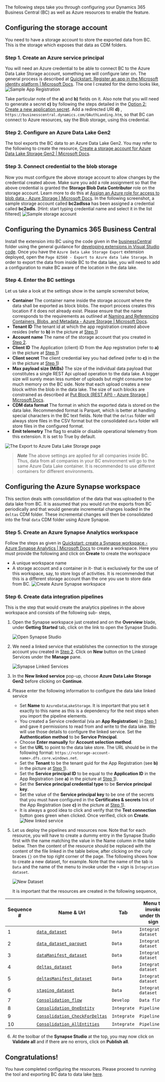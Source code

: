 The following steps take you through configuring your Dynamics 365 Business Central (BC) as well as Azure resources to enable the feature.

## Configuring the storage account
You need to have a storage account to store the exported data from BC. This is the storage which exposes that data as CDM folders.

### Step 1. Create an Azure service principal
You will need an Azure credential to be able to connect BC to the Azure Data Lake Storage account, something we will configure later on. The general process is described at [Quickstart: Register an app in the Microsoft identity platform | Microsoft Docs](https://docs.microsoft.com/en-us/azure/active-directory/develop/quickstart-register-app#register-an-application). The one I created for the demo looks like,
![Sample App Registration](/.assets/appRegistration.png)

Take particular note of the **a)** and **b)** fields on it. Also note that you will need to generate a secret **c)** by following the steps detailed in the [Option 2: Create a new application secret](https://docs.microsoft.com/en-us/azure/active-directory/develop/howto-create-service-principal-portal#authentication-two-options). Add a redirected URI **d)** , `https://businesscentral.dynamics.com/OAuthLanding.htm`, so that BC can connect to Azure resources, say the Blob storage, using this credential. 

### Step 2. Configure an Azure Data Lake Gen2
The tool exports the BC data to an Azure Data Lake Gen2. You may refer to the following to create the resource, [Create a storage account for Azure Data Lake Storage Gen2 | Microsoft Docs](https://docs.microsoft.com/en-us/azure/storage/blobs/create-data-lake-storage-account).

### Step 3. Connect credential to the blob storage
Now you must configure the above storage account to allow changes by the credential created above. Make sure you add a role assignment so that the above credential is granted the **Storage Blob Data Contributor** role on the storage account. Learn more to do this at [Assign an Azure role for access to blob data - Azure Storage | Microsoft Docs](https://docs.microsoft.com/en-us/azure/storage/blobs/assign-azure-role-data-access?tabs=portal#assign-an-azure-role). In the following screenshot, a sample storage account called **bc2adlssa** has been assigned a credential called **bc2adls**. [Hint: start typing credential name and select it in the list filtered]
![Sample storage account](/.assets/storageAccount.png)

## Configuring the Dynamics 365 Business Central
Install the extension into BC using the code given in the [businessCentral](/businessCentral) folder using the general guidance for [developing extensions in Visual Studio code](https://docs.microsoft.com/en-us/dynamics365/business-central/dev-itpro/developer/devenv-dev-overview#developing-extensions-in-visual-studio-code). Once you have the `Azure Data Lake Storage Export` extension deployed, open the `Page 82560 - Export to Azure data lake Storage`. In order to export the data from inside BC to the data lake, you will need to add a configuration to make BC aware of the location in the data lake.

### Step 4. Enter the BC settings
Let us take a look at the settings show in the sample screenshot below,
- **Container** The container name inside the storage account where the data shall be exported as block blobs. The export process creates this location if it does not already exist. Please ensure that the name corresponds to the requirements as outlined at [Naming and Referencing Containers, Blobs, and Metadata - Azure Storage | Microsoft Docs](https://docs.microsoft.com/en-us/rest/api/storageservices/Naming-and-Referencing-Containers--Blobs--and-Metadata).
- **Tenant ID** The tenant id at which the app registration created above resides (refer to **b)** in the picture at [Step 1](/.assets/Setup.md#step-1-create-an-azure-service-principal))
- **Account name** The name of the storage account that you created in [Step 2](/.assets/Setup.md#step-2-configure-an-azure-data-lake-gen2).
- **Client ID** The Application (client) ID from the App registration (refer to **a)** in the picture at [Step 1](/.assets/Setup.md#step-1-create-an-azure-service-principal))
- **Client secret** The client credential key you had defined (refer to **c)** in the in the picture at [Step 1](/.assets/Setup.md#step-1-create-an-azure-service-principal))
- **Max payload size (MiBs)** The size of the individual data payload that constitutes a single REST Api upload operation to the data lake. A bigger size will surely mean less number of uploads but might consume too much memory on the BC side. Note that each upload creates a new block within the blob in the data lake. The size of such blocks are constrained as described at [Put Block (REST API) - Azure Storage | Microsoft Docs](https://docs.microsoft.com/en-us/rest/api/storageservices/put-block#remarks).
- **CDM data format** The format in which the exported data is stored on the data lake. Recommended format is Parquet, which is better at handling special characters in the BC text fields. Note that the `deltas` folder will always store files in the CSV format but the consolidated `data` folder will store files in the configured format. 
- **Emit telemetry** The flag to enable or disable operational telemetry from this extension. It is set to True by default. 

![The Export to Azure Data Lake Storage page](/.assets/bcAdlsePage.png)

> **<em>Note</em>** The above settings are applied for all companies inside BC. Thus, data from all companies in your BC environment will go to the same Azure Data Lake container. It is recommended to use different containers for different environments.

## Configuring the Azure Synapse workspace
This section deals with consolidation of the data that was uploaded to the data lake from BC. It is assumed that you would run the exports from BC periodically and that would generate incremental changes loaded in the `deltas` CDM folder. These incremental changes will then be consolidated into the final `data` CDM folder using Azure Synapse.

### Step 5. Create an Azure Synapse Analytics workspace
Follow the steps as given in [Quickstart: create a Synapse workspace - Azure Synapse Analytics | Microsoft Docs](https://docs.microsoft.com/en-us/azure/synapse-analytics/quickstart-create-workspace) to create a workspace. Here you must provide the following and click on **Create** to create the workspace
- A unique workspace name
- A storage account and a container in it- that is exclusively for the use of this workspace, say, to store logs of activities. It is recommended that this is a different storage account than the one you use to store data from BC.
![Create Azure Synapse workspace](/.assets/synapseWorkspace.png)

### Step 6. Create data integration pipelines
This is the step that would create the analytics pipelines in the above workspace and consists of the following sub- steps,
1. Open the Synapse workspace just created and on the **Overview** blade, under **Getting Started** tab, click on the link to open the Synapse Studio. 

    ![Open Synapse Studio](/.assets/openSynapseStudio.png)

2. We need a linked service that establishes the connection to the storage account you created in [Step 2](/.assets/Setup.md#step-2-configure-an-azure-data-lake-gen2). Click on **New** button on the Linked Services under the **Manage** pane.

    ![Synapse Linked Services](/.assets/synapseLinkedService.png)

3. In the **New linked service** pop-up, choose **Azure Data Lake Storage Gen2** before clicking on **Continue**.
4. Please enter the following information to configure the data lake linked service
    - Set **Name** to `AzureDataLakeStorage`. It is important that you set it exactly to this name as this is a dependency for the next steps when you import the pipeline elements.
    - You created a Service credential (via an **App Registration**) in [Step 1](/.assets/Setup.md#step-1-create-an-azure-service-principal) and gave it permissions to read from and write to the data lake. We will use those details to configure the linked service. Set the **Authentication method** to be **Service Principal**.
    - Choose **Enter manually** for **Account selection method**.
    - Set the **URL** to point to the data lake store. The URL should be in the following format: `https://<storage-account-name>.dfs.core.windows.net`.
    - Set the **Tenant** to be the tenant guid for the App Registration (see **b)** in the picture at [Step 1](/.assets/Setup.md#step-1-create-an-azure-service-principal)).
    - Set the **Service principal ID** to be equal to the **Application ID** in the App Registration (see **a)** in the picture at [Step 1](/.assets/Setup.md#step-1-create-an-azure-service-principal)).
    - Set the **Service principal credential type** to be **Service principal key**.
    - Set the value of the **Service principal key** to be one of the secrets that you must have configured in the **Certificates & secrets** link of the App Registration (see **c)** in the picture at [Step 1](/.assets/Setup.md#step-1-create-an-azure-service-principal)).
    - It is always a good idea to click and verify that the **Test connection** button goes green when clicked. Once verified, click on **Create**.
    ![New linked service](/.assets/synapseNewLinkedService.png)
5. Let us deploy the pipelines and resources now. Note that for each resource, you will have to create a dummy entry in the Synapse Studio first with the name matching the value in the Name column in the table below. Then the content of the resource should be replaced with the content of the file linked in the table below, after clicking on the curly braces `{}` on the top right corner of the page. The following shows how to create a new dataset, for example. Note that the name of the tab is `Data` and the name of the menu to invoke under the `+` sign is `Integration dataset`.

    ![New Dataset](/.assets/synapseNewIntegrationDataset.png)

    It is important that the resources are created in the following sequence, 

| Sequence # | Name & Url | Tab | Menu to invoke under the `+` sign | 
| ---------- | ---- | --- | ----------------------------------| 
|1|[`data_dataset`](/synapse/dataset/data_dataset.json)|`Data`|`Integration dataset`|
|2|[`data_dataset_parquet`](/synapse/dataset/data_dataset_parquet.json)|`Data`|`Integration dataset`|
|3|[`dataManifest_dataset`](/synapse/dataset/dataManifest_dataset.json)|`Data`|`Integration dataset`|
|4|[`deltas_dataset`](/synapse/dataset/deltas_dataset.json)|`Data`|`Integration dataset`|
|5|[`deltasManifest_dataset`](/synapse/dataset/deltasManifest_dataset.json)|`Data`|`Integration dataset`|
|6|[`staging_dataset`](/synapse/dataset/staging_dataset.json)|`Data`|`Integration dataset`|
|7|[`Consolidation_flow`](/synapse/dataflow/Consolidation_flow.json)|`Develop`|`Data flow`|
|8|[`Consolidation_OneEntity`](/synapse/pipeline/Consolidation_OneEntity.json)|`Integrate`|`Pipeline`|
|9|[`Consolidation_CheckForDeltas`](/synapse/pipeline/Consolidation_CheckForDeltas.json)|`Integrate`|`Pipeline`|
|10|[`Consolidation_AllEntities`](/synapse/pipeline/Consolidation_AllEntities.json)|`Integrate`|`Pipeline`|

6. At the toolbar of the **Synapse Studio** at the top, you may now click on **Validate all** and if there are no errors, click on **Publish all**.


## Congratulations!
You have completed configuring the resources. Please proceed to running the tool and exporting BC data to data lake [here](/.assets/RunningAnalytics.md).














